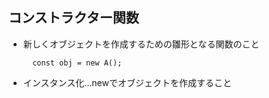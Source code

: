 ## コンストラクター関数
- 新しくオブジェクトを作成するための雛形となる関数のこと

        const obj = new A();

- インスタンス化…newでオブジェクトを作成すること

